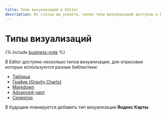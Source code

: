 ```yaml
---
title: Типы визуализаций в Editor
description: Из статьи вы узнаете, какие типы визуализаций доступны в Editor.
---
```


# Типы визуализаций

{% include [business-note](../../../../_includes/datalens/datalens-functionality-available-business-note.md) %}

В Editor доступно несколько типов визуализации, для отрисовки которых используются разные библиотеки:

* [Таблица](./table.md)
* [График (Gravity Charts)](./chart.md)
* [Markdown](./markdown.md)
* [Advanced-чарт](./advanced.md)
* [Селектор](./controls.md)

В будущем планируется добавить тип визуализации **Яндекс Карты**.